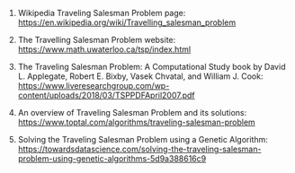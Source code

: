 

1. Wikipedia Traveling Salesman Problem page: 
https://en.wikipedia.org/wiki/Travelling_salesman_problem 

2. The Travelling Salesman Problem website: 
https://www.math.uwaterloo.ca/tsp/index.html 

3. The Traveling Salesman Problem: A Computational Study book by David L. Applegate, Robert E. Bixby, Vasek Chvatal, and William J. Cook: 
https://www.liveresearchgroup.com/wp-content/uploads/2018/03/TSPPDFApril2007.pdf 

4. An overview of Traveling Salesman Problem and its solutions: 
https://www.toptal.com/algorithms/traveling-salesman-problem 

5. Solving the Traveling Salesman Problem using a Genetic Algorithm: 
https://towardsdatascience.com/solving-the-traveling-salesman-problem-using-genetic-algorithms-5d9a388616c9